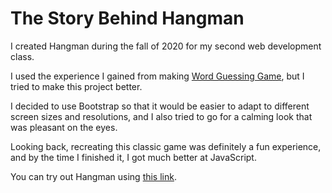 # The Story Behind Hangman

I created Hangman during the fall of 2020 for my second web development class.

I used the experience I gained from making [Word Guessing Game](https://github.com/ZoltanKuli/Word-Guessing-Game), but I tried to make this project better.

I decided to use Bootstrap so that it would be easier to adapt to different screen sizes and resolutions, and I also tried to go for a calming look that was pleasant on the eyes.

Looking back, recreating this classic game was definitely a fun experience, and by the time I finished it, I got much better at JavaScript.

You can try out Hangman using [this link](https://people.inf.elte.hu/gshkd4/pages/games/hangman/).

